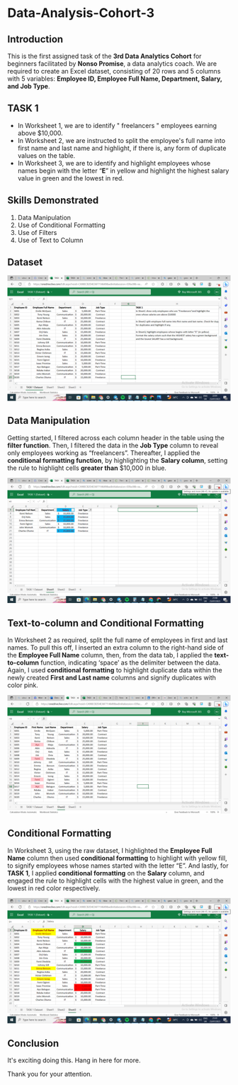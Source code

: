 # Data-Analysis-Cohort-3

## Introduction
This is the first assigned task of the **3rd Data Analytics Cohort** for beginners facilitated by **Nonso Promise**, a data analytics coach. We are required to create an Excel dataset, consisting of 20 rows and 5 columns with 5 variables: **Employee ID, Employee Full Name, Department, Salary, and Job Type**. 

## TASK 1
- In Worksheet 1, we are to identify " freelancers " employees earning above $10,000. 
- In Worksheet 2, we are instructed to split the employee's full name into first name and last name and highlight, if there is, any form of duplicate values on the table. 
- In Worksheet 3, we are to identify and highlight employees whose names begin with the letter “**E**” in yellow and highlight the highest salary value in green and the lowest in red. 

## Skills Demonstrated 

1. Data Manipulation 
2. Use of Conditional Formatting 
3. Use of Filters 
4. Use of Text to Column
   
## Dataset 
![](task1_dataset.png.png)

## Data Manipulation 
Getting started, I filtered across each column header in the table using the **filter function**. Then, I filtered the data in the **Job Type** column to reveal only employees working as “freelancers”. Thereafter, I applied the **conditional formatting function**, by highlighting the **Salary column**, setting the rule to highlight cells **greater than** $10,000 in blue. 

![](worksheet1.png.png) 

 ## Text-to-column and Conditional Formatting 
 In Worksheet 2 as required, split the full name of employees in first and last names. To pull this off, I inserted an extra column to the right-hand side of the **Employee Full Name** column, then, from the data tab, I applied the **text-to-column** function, indicating ‘space’ as the delimiter between the data. Again, I used **conditional formatting** to highlight duplicate data within the newly created **First and Last name** columns and signify duplicates with color pink. 
 
![](workssheet2.png.png) 

## Conditional Formatting
 In Worksheet 3, using the raw dataset, I highlighted the **Employee Full Name** column then used **conditional formatting** to highlight with yellow fill, to signify employees whose names started with the letter “E”. And lastly, for **TASK 1**, I applied **conditional formatting** on the **Salary** column, and engaged the rule to highlight cells with the highest value in green, and the lowest in red color respectively. 
 
 ![](worksheet3.png.png)

 

## Conclusion 
It's exciting doing this. Hang in here for more.

Thank you for your attention.  

 
 

  
